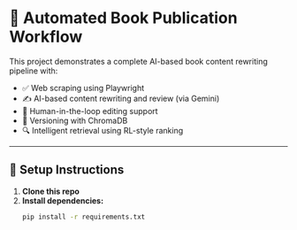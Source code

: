# 📘 Automated Book Publication Workflow

This project demonstrates a complete AI-based book content rewriting pipeline with:

- ✅ Web scraping using Playwright
- ✍️ AI-based content rewriting and review (via Gemini)
- 👤 Human-in-the-loop editing support
- 💾 Versioning with ChromaDB
- 🔍 Intelligent retrieval using RL-style ranking

---

## 🚀 Setup Instructions

1. **Clone this repo**
2. **Install dependencies:**
   ```bash
   pip install -r requirements.txt
